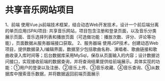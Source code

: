 # 共享音乐网站项目
1、前端
使用Vue.js前端技术框架，结合动态Web开发技术，设计一个前后端分离的单页应用(SPA)项目: 共享音乐网站，项目包含注册和登录页面，以及音乐分类展示页面、音乐选择列表和播放页面（可选做功能：播放次数、评分、评论等功能），页面数据从服务器端接口获取。
2、服务器端
使用JSP技术，创建动态Web项目，提供数据录入/编辑界面，数据至少包括歌曲名称、演唱者、歌曲链接和歌曲收录入库时间等；后台数据库采用MySql，保存从页面输入的内容；设计数据访问接口，实现接收前端的数据查询，并将查询结果提供给前端展示。具体实现的功能：①用户的登录以及注册、②音乐上传、③音乐收藏、④音乐查询、⑤从数据库中搜索音乐数据，并将数据返回前端页面展示
